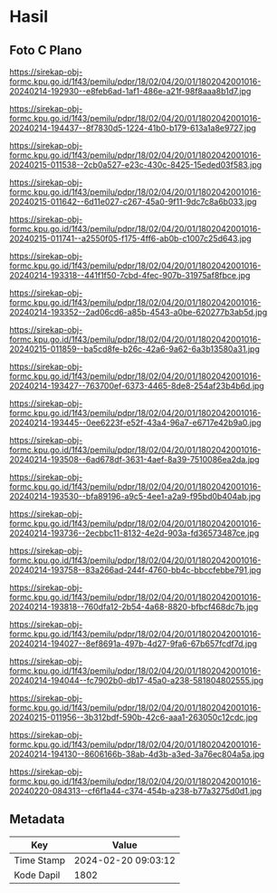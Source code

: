 # Hasil

## Foto C Plano

https://sirekap-obj-formc.kpu.go.id/1f43/pemilu/pdpr/18/02/04/20/01/1802042001016-20240214-192930--e8feb6ad-1af1-486e-a21f-98f8aaa8b1d7.jpg

https://sirekap-obj-formc.kpu.go.id/1f43/pemilu/pdpr/18/02/04/20/01/1802042001016-20240214-194437--8f7830d5-1224-41b0-b179-613a1a8e9727.jpg

https://sirekap-obj-formc.kpu.go.id/1f43/pemilu/pdpr/18/02/04/20/01/1802042001016-20240215-011538--2cb0a527-e23c-430c-8425-15eded03f583.jpg

https://sirekap-obj-formc.kpu.go.id/1f43/pemilu/pdpr/18/02/04/20/01/1802042001016-20240215-011642--6d11e027-c267-45a0-9f11-9dc7c8a6b033.jpg

https://sirekap-obj-formc.kpu.go.id/1f43/pemilu/pdpr/18/02/04/20/01/1802042001016-20240215-011741--a2550f05-f175-4ff6-ab0b-c1007c25d643.jpg

https://sirekap-obj-formc.kpu.go.id/1f43/pemilu/pdpr/18/02/04/20/01/1802042001016-20240214-193318--441f1f50-7cbd-4fec-907b-31975af8fbce.jpg

https://sirekap-obj-formc.kpu.go.id/1f43/pemilu/pdpr/18/02/04/20/01/1802042001016-20240214-193352--2ad06cd6-a85b-4543-a0be-620277b3ab5d.jpg

https://sirekap-obj-formc.kpu.go.id/1f43/pemilu/pdpr/18/02/04/20/01/1802042001016-20240215-011859--ba5cd8fe-b26c-42a6-9a62-6a3b13580a31.jpg

https://sirekap-obj-formc.kpu.go.id/1f43/pemilu/pdpr/18/02/04/20/01/1802042001016-20240214-193427--763700ef-6373-4465-8de8-254af23b4b6d.jpg

https://sirekap-obj-formc.kpu.go.id/1f43/pemilu/pdpr/18/02/04/20/01/1802042001016-20240214-193445--0ee6223f-e52f-43a4-96a7-e6717e42b9a0.jpg

https://sirekap-obj-formc.kpu.go.id/1f43/pemilu/pdpr/18/02/04/20/01/1802042001016-20240214-193508--6ad678df-3631-4aef-8a39-7510086ea2da.jpg

https://sirekap-obj-formc.kpu.go.id/1f43/pemilu/pdpr/18/02/04/20/01/1802042001016-20240214-193530--bfa89196-a9c5-4ee1-a2a9-f95bd0b404ab.jpg

https://sirekap-obj-formc.kpu.go.id/1f43/pemilu/pdpr/18/02/04/20/01/1802042001016-20240214-193736--2ecbbc11-8132-4e2d-903a-fd36573487ce.jpg

https://sirekap-obj-formc.kpu.go.id/1f43/pemilu/pdpr/18/02/04/20/01/1802042001016-20240214-193758--83a266ad-244f-4760-bb4c-bbccfebbe791.jpg

https://sirekap-obj-formc.kpu.go.id/1f43/pemilu/pdpr/18/02/04/20/01/1802042001016-20240214-193818--760dfa12-2b54-4a68-8820-bfbcf468dc7b.jpg

https://sirekap-obj-formc.kpu.go.id/1f43/pemilu/pdpr/18/02/04/20/01/1802042001016-20240214-194027--8ef8691a-497b-4d27-9fa6-67b657fcdf7d.jpg

https://sirekap-obj-formc.kpu.go.id/1f43/pemilu/pdpr/18/02/04/20/01/1802042001016-20240214-194044--fc7902b0-db17-45a0-a238-581804802555.jpg

https://sirekap-obj-formc.kpu.go.id/1f43/pemilu/pdpr/18/02/04/20/01/1802042001016-20240215-011956--3b312bdf-590b-42c6-aaa1-263050c12cdc.jpg

https://sirekap-obj-formc.kpu.go.id/1f43/pemilu/pdpr/18/02/04/20/01/1802042001016-20240214-194130--8606166b-38ab-4d3b-a3ed-3a76ec804a5a.jpg

https://sirekap-obj-formc.kpu.go.id/1f43/pemilu/pdpr/18/02/04/20/01/1802042001016-20240220-084313--cf6f1a44-c374-454b-a238-b77a3275d0d1.jpg


## Metadata

| Key        | Value               |
| ---------- | ------------------- |
| Time Stamp | 2024-02-20 09:03:12 |
| Kode Dapil | 1802                |



